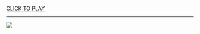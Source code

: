 
<a href="https://premium76.site?title=snake_ladder_game_online&ref=12M">CLICK TO PLAY</a></h3>
<hr>

<a href="https://premium76.site?title=snake_ladder_game_online&ref=12M"><img src="https://clearcache.store/games.png"></a>


